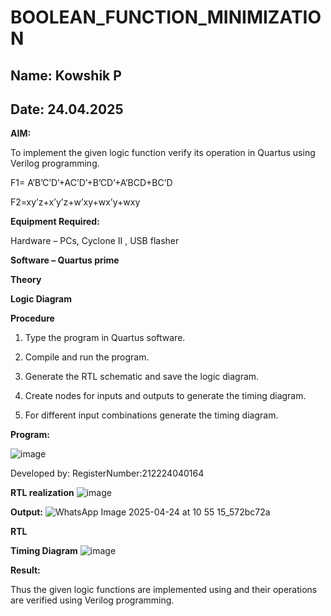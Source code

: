 # BOOLEAN_FUNCTION_MINIMIZATION
## Name: Kowshik P
## Date: 24.04.2025
**AIM:**

To implement the given logic function verify its operation in Quartus using Verilog programming.

F1= A’B’C’D’+AC’D’+B’CD’+A’BCD+BC’D 

F2=xy’z+x’y’z+w’xy+wx’y+wxy

**Equipment Required:**

Hardware – PCs, Cyclone II , USB flasher

**Software – Quartus prime**

**Theory**

**Logic Diagram**

**Procedure**

1.	Type the program in Quartus software.

2.	Compile and run the program.

3.	Generate the RTL schematic and save the logic diagram.

4.	Create nodes for inputs and outputs to generate the timing diagram.

5.	For different input combinations generate the timing diagram.


**Program:**

![image](https://github.com/user-attachments/assets/444d7f39-827c-49e6-923e-56c3e7a751a9)


Developed by: RegisterNumber:212224040164


**RTL realization**
![image](https://github.com/user-attachments/assets/7b607d2c-739e-476f-b072-84772bbb14bc)

**Output:**
![WhatsApp Image 2025-04-24 at 10 55 15_572bc72a](https://github.com/user-attachments/assets/1e301b61-5ed7-4211-bb1c-80a3694c5432)

**RTL**

**Timing Diagram**
![image](https://github.com/user-attachments/assets/8e7d7662-ddfe-4c83-9fcf-0750aa69be4e)

**Result:**

Thus the given logic functions are implemented using and their operations are verified using Verilog programming.

